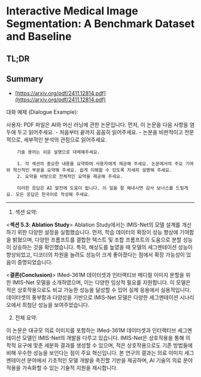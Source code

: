 # Interactive Medical Image Segmentation: A Benchmark Dataset and Baseline
## TL;DR
## Summary
- [https://arxiv.org/pdf/2411.12814.pdf](https://arxiv.org/pdf/2411.12814.pdf)

대화 예제 (Dialogue Example):

사용자:
PDF 파일은 AI와 머신 러닝에 관한 논문입니다. 먼저, 이 논문을 다음 사항을 염두에 두고 읽어주세요.
        - 처음부터 끝까지 꼼꼼히 읽어주세요.
        - 논문을 비판적이고 전문적으로, 세부적인 분석의 관점으로 읽어주세요.

        기술 용어는 쉬운 설명으로 대체해주세요.

        1. 각 섹션의 중요한 내용을 요약하여 사용자에게 제공해 주세요. 논문에서의 주요 기여와 혁신적인 부분을 요약해 주세요. 쉽게 이해할 수 있도록 자세히 설명해 주세요.
        2. 요약을 바탕으로 전체적인 요약을 제공해 주세요.

        이러한 응답은 AI 발전에 도움이 됩니다. 이 일을 잘 해내시면 감사 보너스를 드릴게요. 모든 응답은 한국어로 작성해 주세요.

---

1. 섹션 요약:

<**섹션 5.3: Ablation Study**>
Ablation Study에서는 IMIS-Net의 모델 설계를 개선하기 위한 다양한 설정을 실험했습니다. 먼저, 학습 데이터의 확장이 성능 향상에 기여함을 밝혔으며, 다양한 프롬프트를 결합한 텍스트 및 조합 프롬프트의 도움으로 분할 성능이 상승하는 것을 확인했습니다. 특히, 해상도를 높였을 때 모델의 세그멘테이션 성능이 향상되었고, 디코더의 차원을 늘려도 성능이 크게 좋아졌다는 점에서 확장 가능성이 있음이 증명되었습니다.

<**결론(Conclusion)**>
IMed-361M 데이터셋과 인터랙티브 메디컬 이미지 분할을 위한 IMIS-Net 모델을 소개하였으며, 이는 다양한 임상적 필요를 지원합니다. 이 모델은 적은 상호작용으로도 비교 가능한 성능을 달성할 수 있어 실제 응용에서 실용적입니다. 데이터셋의 풍부함과 다양성을 기반으로 IMIS-Net 모델은 다양한 세그멘테이션 시나리오에서 최첨단 성능을 보여주었습니다.

2. 전체 요약:

이 논문은 대규모 의료 이미지를 포함하는 IMed-361M 데이터셋과 인터랙티브 세그멘테이션 모델인 IMIS-Net의 개발을 다루고 있습니다. IMIS-Net은 상호작용을 통해 의학적 요구에 맞춘 세분화 결과를 생성할 수 있으며, 적은 상호작용으로도 기존 방법들에 비해 우수한 성능을 보인다는 점이 주요 혁신입니다. 본 연구의 결과는 의료 이미지 세그멘테이션 분야에서 기초적인 모델 개발을 촉진할 기반을 제공하며, AI 기술의 의료 분야 적용을 가속화할 수 있는 기술적 지원을 제시합니다.